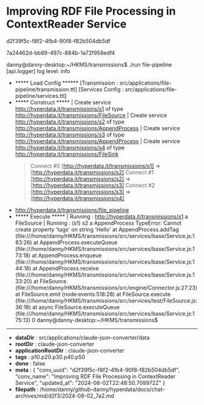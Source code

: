 # Improving RDF File Processing in ContextReader Service

d2f39f5c-f8f2-4fb4-90f8-f82b504db5df

7a24462d-bb89-497c-884b-1a72f958edf4

danny@danny-desktop:~/HKMS/transmissions$ ./run file-pipeline
[api.logger] log level: info
+ ***** Load Config ******
[Transmission : src/applications/file-pipeline/transmission.ttl]
[Services Config : src/applications/file-pipeline/services.ttl]
+ ***** Construct *****
| Create service <http://hyperdata.it/transmissions/s1> of type <http://hyperdata.it/transmissions/FileSource>
| Create service <http://hyperdata.it/transmissions/s2> of type <http://hyperdata.it/transmissions/AppendProcess>
| Create service <http://hyperdata.it/transmissions/s3> of type <http://hyperdata.it/transmissions/AppendProcess>
| Create service <http://hyperdata.it/transmissions/s4> of type <http://hyperdata.it/transmissions/FileSink>
  > Connect #0 [http://hyperdata.it/transmissions/s1] => [http://hyperdata.it/transmissions/s2]
  > Connect #1 [http://hyperdata.it/transmissions/s2] => [http://hyperdata.it/transmissions/s3]
  > Connect #2 [http://hyperdata.it/transmissions/s3] => [http://hyperdata.it/transmissions/s4]
+ http://hyperdata.it/transmissions/file_pipeline
+ ***** Execute *****
| Running : http://hyperdata.it/transmissions/s1 a FileSource
| Running :  (s1) s2 a AppendProcess
TypeError: Cannot create property 'tags' on string 'Hello'
    at AppendProcess.addTag (file:///home/danny/HKMS/transmissions/src/services/base/Service.js:183:26)
    at AppendProcess.executeQueue (file:///home/danny/HKMS/transmissions/src/services/base/Service.js:173:18)
    at AppendProcess.enqueue (file:///home/danny/HKMS/transmissions/src/services/base/Service.js:144:18)
    at AppendProcess.receive (file:///home/danny/HKMS/transmissions/src/services/base/Service.js:133:20)
    at FileSource.<anonymous> (file:///home/danny/HKMS/transmissions/src/engine/Connector.js:27:23)
    at FileSource.emit (node:events:518:28)
    at FileSource.execute (file:///home/danny/HKMS/transmissions/src/services/test/FileSource.js:36:18)
    at async FileSource.executeQueue (file:///home/danny/HKMS/transmissions/src/services/base/Service.js:175:13)
0
danny@danny-desktop:~/HKMS/transmissions$

---

* **dataDir** : src/applications/claude-json-converter/data
* **rootDir** : claude-json-converter
* **applicationRootDir** : claude-json-converter
* **tags** : p10.p20.p30.p40.p50
* **done** : false
* **meta** : {
  "conv_uuid": "d2f39f5c-f8f2-4fb4-90f8-f82b504db5df",
  "conv_name": "Improving RDF File Processing in ContextReader Service",
  "updated_at": "2024-08-02T22:48:50.709972Z"
}
* **filepath** : /home/danny/github-danny/hyperdata/docs/chat-archives/md/d2f3/2024-08-02_7a2.md